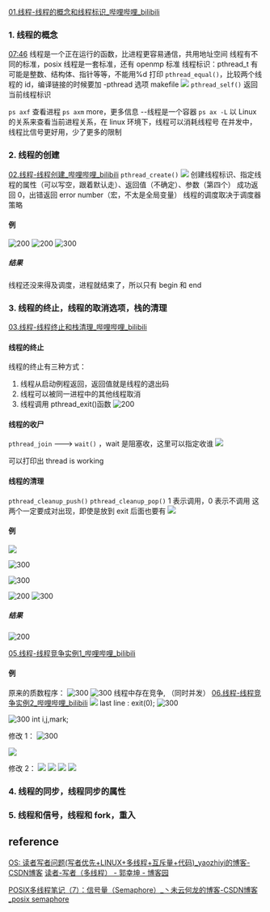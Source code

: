 [01.线程-线程的概念和线程标识_哔哩哔哩_bilibili](https://www.bilibili.com/video/BV1yJ411S7r6?p=82&vd_source=f8bf73f9a2b495eaf6f8446fa6016bc7)
### 1. 线程的概念

[07:46](https://www.bilibili.com/video/BV1yJ411S7r6?p=82&vd_source=f8bf73f9a2b495eaf6f8446fa6016bc7#t=466.664951)
线程是一个正在运行的函数，比进程更容易通信，共用地址空间
线程有不同的标准，posix 线程是一套标准，还有 openmp 标准
线程标识：pthread_t 有可能是整数、结构体、指针等等，不能用%d 打印
`pthread_equal()`，比较两个线程的 id，编译链接的时候要加 -pthread 选项
makefile
![](https://raw.githubusercontent.com/acdefg/cdn/main/obsidian/20221130171544.png)
`pthread_self()` 返回当前线程标识

`ps axf`  查看进程
`ps axm`  more，更多信息 --线程是一个容器 
`ps ax -L` 以 Linux 的关系来查看当前进程关系，在 linux 环境下，线程可以消耗线程号
在并发中，线程比信号更好用，少了更多的限制
### 2. 线程的创建
[02.线程-线程创建_哔哩哔哩_bilibili](https://www.bilibili.com/video/BV1yJ411S7r6?p=83&vd_source=f8bf73f9a2b495eaf6f8446fa6016bc7)
`pthread_create()` 
![](https://raw.githubusercontent.com/acdefg/cdn/main/obsidian/20221130171811.png)
创建线程标识、指定线程的属性（可以写空，跟着默认走）、返回值（不确定）、参数（第四个）
成功返回 0，出错返回 error number（宏，不太是全局变量）
线程的调度取决于调度器策略
#### 例
![200](https://raw.githubusercontent.com/acdefg/cdn/main/obsidian/20221130172419.png)
![200](https://raw.githubusercontent.com/acdefg/cdn/main/obsidian/20221130172522.png)
![300](https://raw.githubusercontent.com/acdefg/cdn/main/obsidian/20221130172626.png)
##### 结果
线程还没来得及调度，进程就结束了，所以只有 begin 和 end 
### 3. 线程的终止，线程的取消选项，栈的清理
[03.线程-线程终止和栈清理_哔哩哔哩_bilibili](https://www.bilibili.com/video/BV1yJ411S7r6?p=84&vd_source=f8bf73f9a2b495eaf6f8446fa6016bc7)
#### 线程的终止
线程的终止有三种方式：
1. 线程从启动例程返回，返回值就是线程的退出码
2. 线程可以被同一进程中的其他线程取消
3. 线程调用 pthread_exit()函数
![200](https://raw.githubusercontent.com/acdefg/cdn/main/obsidian/20221130173357.png)
#### 线程的收尸
`pthread_join`  ---> `wait()` ，wait 是阻塞收，这里可以指定收谁
![](https://raw.githubusercontent.com/acdefg/cdn/main/obsidian/20221201133654.png)

可以打印出 thread is working
#### 线程的清理
`pthread_cleanup_push()` 
`pthread_cleanup_pop()`  1 表示调用，0 表示不调用
这两个一定要成对出现，即使是放到 exit 后面也要有
![](https://raw.githubusercontent.com/acdefg/cdn/main/obsidian/20221201191644.png)

#### 例
![](https://raw.githubusercontent.com/acdefg/cdn/main/obsidian/20221201194519.png)

![300](https://raw.githubusercontent.com/acdefg/cdn/main/obsidian/20221201191810.png)

![300](https://raw.githubusercontent.com/acdefg/cdn/main/obsidian/20221201192013.png)

![200](https://raw.githubusercontent.com/acdefg/cdn/main/obsidian/20221201193713.png)
![300](https://raw.githubusercontent.com/acdefg/cdn/main/obsidian/20221201193738.png)

##### 结果
![200](https://raw.githubusercontent.com/acdefg/cdn/main/obsidian/20221201193941.png)

[05.线程-线程竞争实例1_哔哩哔哩_bilibili](https://www.bilibili.com/video/BV1yJ411S7r6?p=86&vd_source=f8bf73f9a2b495eaf6f8446fa6016bc7)
#### 例
原来的质数程序：
![300](https://raw.githubusercontent.com/acdefg/cdn/main/obsidian/202212030927339.png)
![300](https://raw.githubusercontent.com/acdefg/cdn/main/obsidian/202212030927308.png)
 线程中存在竞争, （同时并发）
 [06.线程-线程竞争实例2_哔哩哔哩_bilibili](https://www.bilibili.com/video/BV1yJ411S7r6?p=87&vd_source=f8bf73f9a2b495eaf6f8446fa6016bc7)
![](https://raw.githubusercontent.com/acdefg/cdn/main/obsidian/202212031218309.png)
last line : exit(0); 
![300](https://raw.githubusercontent.com/acdefg/cdn/main/obsidian/202212031219543.png)

![300](https://raw.githubusercontent.com/acdefg/cdn/main/obsidian/202212031220991.png)
int i,j,mark;

修改 1：
 ![300](https://raw.githubusercontent.com/acdefg/cdn/main/obsidian/202212031029932.png)

 ![](https://raw.githubusercontent.com/acdefg/cdn/main/obsidian/202212031231034.png)

修改 2：
![](https://raw.githubusercontent.com/acdefg/cdn/main/obsidian/202212031233750.png)
![](https://raw.githubusercontent.com/acdefg/cdn/main/obsidian/202212031234837.png)
![](https://raw.githubusercontent.com/acdefg/cdn/main/obsidian/202212031235837.png)
![](https://raw.githubusercontent.com/acdefg/cdn/main/obsidian/202212031237587.png)


### 4. 线程的同步，线程同步的属性


### 5. 线程和信号，线程和 fork，重入

## reference
[OS: 读者写者问题(写者优先+LINUX+多线程+互斥量+代码)_yaozhiyi的博客-CSDN博客](https://blog.csdn.net/yaozhiyi/article/details/7563869)
[读者-写者（多线程） - 郭幸坤 - 博客园](https://www.cnblogs.com/kenneth2012/p/16870282.html)

[POSIX多线程笔记（7）：信号量（Semaphore）_丶未云何龙的博客-CSDN博客_posix semaphore](https://blog.csdn.net/yunlong654/article/details/87775044)